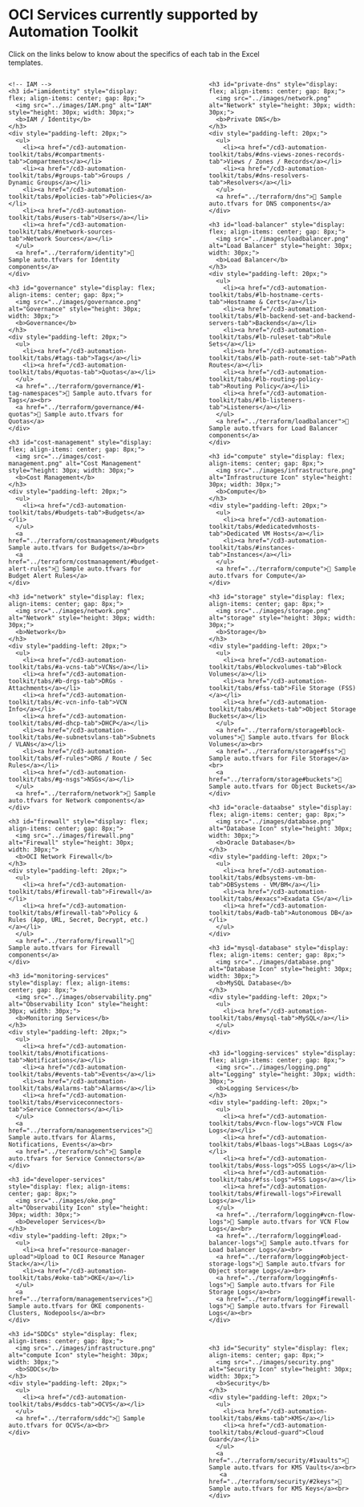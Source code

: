 # OCI Services currently supported by Automation Toolkit

Click on the links below to know about the specifics of each tab in the Excel templates.

<style>
  h3[id] {
    display: flex;
    align-items: center;
    gap: 20px;
  }

  h3:target {
    background-color: #004d40;         
    color: #ffffff;                    
    border-left: 6px solid #00bfa5;    
    padding-left: 16px;
    transition: background-color 0.3s ease, color 0.3s ease;
  }


  h3 img {
    height: 30px;
    width: 30px;
  }
</style>



<div style="display: flex; gap: 100px;">

  <!-- Left Column -->
  <div style="flex: 1; min-width: 300px;">

    <!-- IAM -->
    <h3 id="iamidentity" style="display: flex; align-items: center; gap: 8px;">
      <img src="../images/IAM.png" alt="IAM" style="height: 30px; width: 30px;">  
      <b>IAM / Identity</b> 
    </h3>
    <div style="padding-left: 20px;">
      <ul>
        <li><a href="/cd3-automation-toolkit/tabs/#compartments-tab">Compartments</a></li>
        <li><a href="/cd3-automation-toolkit/tabs/#groups-tab">Groups / Dynamic Groups</a></li>
        <li><a href="/cd3-automation-toolkit/tabs/#policies-tab">Policies</a></li>
        <li><a href="/cd3-automation-toolkit/tabs/#users-tab">Users</a></li>
        <li><a href="/cd3-automation-toolkit/tabs/#network-sources-tab">Network Sources</a></li>
      </ul>
      <a href="../terraform/identity">🔗 Sample auto.tfvars for Identity components</a>
    </div>

    <h3 id="governance" style="display: flex; align-items: center; gap: 8px;">
      <img src="../images/governance.png" alt="Governance" style="height: 30px; width: 30px;">  
      <b>Governance</b>
    </h3>
    <div style="padding-left: 20px;">
      <ul>
        <li><a href="/cd3-automation-toolkit/tabs/#tags-tab">Tags</a></li>
        <li><a href="/cd3-automation-toolkit/tabs/#quotas-tab">Quotas</a></li>
      </ul>
      <a href="../terraform/governance/#1-tag-namespaces">🔗 Sample auto.tfvars for Tags</a><br>
      <a href="../terraform/governance/#4-quotas">🔗 Sample auto.tfvars for Quotas</a>
    </div>

    <h3 id="cost-management" style="display: flex; align-items: center; gap: 8px;">
      <img src="../images/cost-management.png" alt="Cost Management" style="height: 30px; width: 30px;">  
      <b>Cost Management</b>
    </h3>
    <div style="padding-left: 20px;">
      <ul>
        <li><a href="/cd3-automation-toolkit/tabs/#budgets-tab">Budgets</a></li>
      </ul>
      <a href="../terraform/costmanagement/#budgets">🔗 Sample auto.tfvars for Budgets</a><br>
      <a href="../terraform/costmanagement/#budget-alert-rules">🔗 Sample auto.tfvars for Budget Alert Rules</a>
    </div>

    <h3 id="network" style="display: flex; align-items: center; gap: 8px;">
      <img src="../images/network.png" alt="Network" style="height: 30px; width: 30px;">  
      <b>Network</b>
    </h3>
    <div style="padding-left: 20px;">
      <ul>
        <li><a href="/cd3-automation-toolkit/tabs/#a-vcns-tab">VCNs</a></li>
        <li><a href="/cd3-automation-toolkit/tabs/#b-drgs-tab">DRGs - Attachments</a></li>
        <li><a href="/cd3-automation-toolkit/tabs/#c-vcn-info-tab">VCN Info</a></li>
        <li><a href="/cd3-automation-toolkit/tabs/#d-dhcp-tab">DHCP</a></li>
        <li><a href="/cd3-automation-toolkit/tabs/#e-subnetsvlans-tab">Subnets / VLANs</a></li>
        <li><a href="/cd3-automation-toolkit/tabs/#f-rules">DRG / Route / Sec Rules</a></li>
        <li><a href="/cd3-automation-toolkit/tabs/#g-nsgs">NSGs</a></li>
      </ul>
      <a href="../terraform/network">🔗 Sample auto.tfvars for Network components</a>
    </div>

    <h3 id="firewall" style="display: flex; align-items: center; gap: 8px;">
      <img src="../images/firewall.png" alt="Firewall" style="height: 30px; width: 30px;">  
      <b>OCI Network Firewall</b>
    </h3>
    <div style="padding-left: 20px;">
      <ul>
        <li><a href="/cd3-automation-toolkit/tabs/#firewall-tab">Firewall</a></li>
        <li><a href="/cd3-automation-toolkit/tabs/#firewall-tab">Policy & Rules (App, URL, Secret, Decrypt, etc.)</a></li>
      </ul>
      <a href="../terraform/firewall">🔗 Sample auto.tfvars for Firewall components</a>
    </div>

    <h3 id="monitoring-services" style="display: flex; align-items: center; gap: 8px;">
      <img src="../images/observability.png" alt="Observability Icon" style="height: 30px; width: 30px;">  
      <b>Monitoring Services</b>
    </h3>
    <div style="padding-left: 20px;">
      <ul>
        <li><a href="/cd3-automation-toolkit/tabs/#notifications-tab">Notifications</a></li>
        <li><a href="/cd3-automation-toolkit/tabs/#events-tab">Events</a></li>
        <li><a href="/cd3-automation-toolkit/tabs/#alarms-tab">Alarms</a></li>
        <li><a href="/cd3-automation-toolkit/tabs/#serviceconnectors-tab">Service Connectors</a></li>
      </ul>
      <a href="../terraform/managementservices">🔗 Sample auto.tfvars for Alarms, Notifications, Events</a><br>
      <a href="../terraform/sch">🔗 Sample auto.tfvars for Service Connectors</a>
    </div>

    <h3 id="developer-services" style="display: flex; align-items: center; gap: 8px;">
      <img src="../images/oke.png" alt="Observability Icon" style="height: 30px; width: 30px;">  
      <b>Developer Services</b>
    </h3>
    <div style="padding-left: 20px;">
      <ul>
        <li><a href="resource-manager-upload">Upload to OCI Resource Manager Stack</a></li>
        <li><a href="/cd3-automation-toolkit/tabs/#oke-tab">OKE</a></li>
      </ul>
      <a href="../terraform/managementservices">🔗 Sample auto.tfvars for OKE components- Clusters, Nodepools</a><br>
    </div>

    <h3 id="SDDCs" style="display: flex; align-items: center; gap: 8px;">
      <img src="../images/infrastructure.png" alt="compute Icon" style="height: 30px; width: 30px;">  
      <b>SDDCs</b>
    </h3>
    <div style="padding-left: 20px;">
      <ul>
        <li><a href="/cd3-automation-toolkit/tabs/#sddcs-tab">OCVS</a></li>
      </ul>
      <a href="../terraform/sddc">🔗 Sample auto.tfvars for OCVS</a><br>
    </div>

    

  </div>

  <!-- Right Column -->
  <div style="flex: 1; min-width: 300px;">

    <h3 id="private-dns" style="display: flex; align-items: center; gap: 8px;">
      <img src="../images/network.png" alt="Network" style="height: 30px; width: 30px;">  
      <b>Private DNS</b>
    </h3>
    <div style="padding-left: 20px;">
      <ul>
        <li><a href="/cd3-automation-toolkit/tabs/#dns-views-zones-records-tab">Views / Zones / Records</a></li>
        <li><a href="/cd3-automation-toolkit/tabs/#dns-resolvers-tab">Resolvers</a></li>
      </ul>
      <a href="../terraform/dns">🔗 Sample auto.tfvars for DNS components</a>
    </div>

    <h3 id="load-balancer" style="display: flex; align-items: center; gap: 8px;">
      <img src="../images/loadbalancer.png" alt="Load Balancer" style="height: 30px; width: 30px;">  
      <b>Load Balancer</b>
    </h3>
    <div style="padding-left: 20px;">
      <ul>
        <li><a href="/cd3-automation-toolkit/tabs/#lb-hostname-certs-tab">Hostname & Certs</a></li>
        <li><a href="/cd3-automation-toolkit/tabs/#lb-backend-set-and-backend-servers-tab">Backends</a></li>
        <li><a href="/cd3-automation-toolkit/tabs/#lb-ruleset-tab">Rule Sets</a></li>
        <li><a href="/cd3-automation-toolkit/tabs/#lb-path-route-set-tab">Path Routes</a></li>
        <li><a href="/cd3-automation-toolkit/tabs/#lb-routing-policy-tab">Routing Policy</a></li>
        <li><a href="/cd3-automation-toolkit/tabs/#lb-listeners-tab">Listeners</a></li>
      </ul>
      <a href="../terraform/loadbalancer">🔗 Sample auto.tfvars for Load Balancer components</a>
    </div>

    <h3 id="compute" style="display: flex; align-items: center; gap: 8px;">
      <img src="../images/infrastructure.png" alt="Infrastructure Icon" style="height: 30px; width: 30px;">  
      <b>Compute</b>
    </h3>
    <div style="padding-left: 20px;">
      <ul>
        <li><a href="/cd3-automation-toolkit/tabs/#dedicatedvmhosts-tab">Dedicated VM Hosts</a></li>
        <li><a href="/cd3-automation-toolkit/tabs/#instances-tab">Instances</a></li>
      </ul>
      <a href="../terraform/compute">🔗 Sample auto.tfvars for Compute</a>
    </div>

    <h3 id="storage" style="display: flex; align-items: center; gap: 8px;">
      <img src="../images/storage.png" alt="storage" style="height: 30px; width: 30px;">  
      <b>Storage</b>
    </h3>
    <div style="padding-left: 20px;">
      <ul>
        <li><a href="/cd3-automation-toolkit/tabs/#blockvolumes-tab">Block Volumes</a></li>
        <li><a href="/cd3-automation-toolkit/tabs/#fss-tab">File Storage (FSS)</a></li>
        <li><a href="/cd3-automation-toolkit/tabs/#buckets-tab">Object Storage Buckets</a></li>
      </ul>
      <a href="../terraform/storage#block-volumes">🔗 Sample auto.tfvars for Block Volumes</a><br>
      <a href="../terraform/storage#fss">🔗 Sample auto.tfvars for File Storage</a><br>
      <a href="../terraform/storage#buckets">🔗 Sample auto.tfvars for Object Buckets</a>
    </div>

    <h3 id="oracle-dataabse" style="display: flex; align-items: center; gap: 8px;">
      <img src="../images/database.png" alt="Database Icon" style="height: 30px; width: 30px;">  
      <b>Oracle Database</b>
    </h3>
    <div style="padding-left: 20px;">
      <ul>
        <li><a href="/cd3-automation-toolkit/tabs/#dbsystems-vm-bm-tab">DBSystems - VM/BM</a></li>
        <li><a href="/cd3-automation-toolkit/tabs/#exacs">Exadata CS</a></li>
        <li><a href="/cd3-automation-toolkit/tabs/#adb-tab">Autonomous DB</a></li>
      </ul>
    </div>

    <h3 id="mysql-database" style="display: flex; align-items: center; gap: 8px;">
      <img src="../images/database.png" alt="Database Icon" style="height: 30px; width: 30px;">  
      <b>MySQL Database</b>
    </h3>
    <div style="padding-left: 20px;">
      <ul>
        <li><a href="/cd3-automation-toolkit/tabs/#mysql-tab">MySQL</a></li>
      </ul>
    </div>


    <h3 id="logging-services" style="display: flex; align-items: center; gap: 8px;">
      <img src="../images/logging.png" alt="Logging" style="height: 30px; width: 30px;">  
      <b>Logging Services</b>
    </h3>
    <div style="padding-left: 20px;">
      <ul>
        <li><a href="/cd3-automation-toolkit/tabs/#vcn-flow-logs">VCN Flow Logs</a></li>
        <li><a href="/cd3-automation-toolkit/tabs/#lbaas-logs">LBaas Logs</a></li>
        <li><a href="/cd3-automation-toolkit/tabs/#oss-logs">OSS Logs</a></li>
        <li><a href="/cd3-automation-toolkit/tabs/#fss-logs">FSS Logs</a></li>
        <li><a href="/cd3-automation-toolkit/tabs/#firewall-logs">Firewall Logs</a></li>
      </ul>
      <a href="../terraform/logging#vcn-flow-logs">🔗 Sample auto.tfvars for VCN Flow Logs</a><br>
      <a href="../terraform/logging#load-balancer-logs">🔗 Sample auto.tfvars for Load balancer Logs</a><br>
      <a href="../terraform/logging#object-storage-logs">🔗 Sample auto.tfvars for Object storage Logs</a><br>
      <a href="../terraform/logging#nfs-logs">🔗 Sample auto.tfvars for File Storage Logs</a><br>
      <a href="../terraform/logging#firewall-logs">🔗 Sample auto.tfvars for Firewall Logs</a><br>
    </div>



    <h3 id="Security" style="display: flex; align-items: center; gap: 8px;">
      <img src="../images/security.png" alt="Security Icon" style="height: 30px; width: 30px;">  
      <b>Security</b>
    </h3>
    <div style="padding-left: 20px;">
      <ul>
        <li><a href="/cd3-automation-toolkit/tabs/#kms-tab">KMS</a></li>
        <li><a href="/cd3-automation-toolkit/tabs/#cloud-guard">Cloud Guard</a></li>
      </ul>
      <a href="../terraform/security/#1vaults">🔗 Sample auto.tfvars for KMS Vaults</a><br>
       <a href="../terraform/security/#2keys">🔗 Sample auto.tfvars for KMS Keys</a><br>
    </div>




  </div>
</div>
